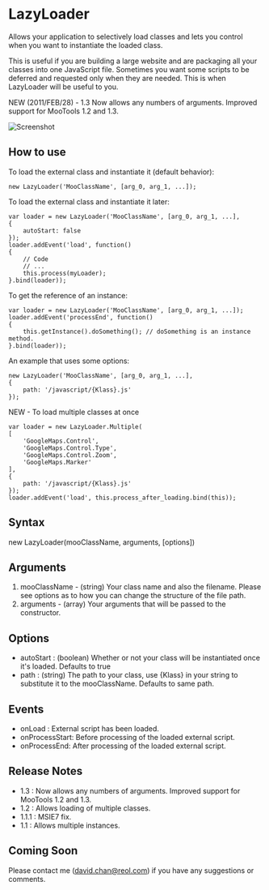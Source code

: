 LazyLoader
==========

Allows your application to selectively load classes and lets you control when you want to instantiate the loaded class.

This is useful if you are building a large website and are packaging all your classes into one JavaScript file.  Sometimes you want some scripts to be deferred and requested only when they are needed.  This is when LazyLoader will be useful to you.

NEW (2011/FEB/28) - 1.3 Now allows any numbers of arguments. Improved support for MooTools 1.2 and 1.3.

![Screenshot](http://www.staticdynamic.ca/reol/LazyLoader/icon.png)

How to use
----------

To load the external class and instantiate it (default behavior):

	new LazyLoader('MooClassName', [arg_0, arg_1, ...]);


To load the external class and instantiate it later:

	var loader = new LazyLoader('MooClassName', [arg_0, arg_1, ...],
	{
		autoStart: false
	});
	loader.addEvent('load', function()
	{
		// Code
		// ...
		this.process(myLoader);
	}.bind(loader));

To get the reference of an instance:

	var loader = new LazyLoader('MooClassName', [arg_0, arg_1, ...]);
	loader.addEvent('processEnd', function()
	{
		this.getInstance().doSomething(); // doSomething is an instance method.
	}.bind(loader));

An example that uses some options:

	new LazyLoader('MooClassName', [arg_0, arg_1, ...],
	{
		path: '/javascript/{Klass}.js'
	});
	
NEW - To load multiple classes at once

	var loader = new LazyLoader.Multiple(
	[
		'GoogleMaps.Control',
		'GoogleMaps.Control.Type',
		'GoogleMaps.Control.Zoom',
		'GoogleMaps.Marker'
	],
	{
		path: '/javascript/{Klass}.js'
	}); 
	loader.addEvent('load', this.process_after_loading.bind(this));
  
Syntax
------

  new LazyLoader(mooClassName, arguments, [options])
  
Arguments
---------

  1. mooClassName - (string) Your class name and also the filename.  Please see options as to how you can change the structure of the file path.
  2. arguments - (array) Your arguments that will be passed to the constructor.
  
Options
-------

* autoStart      : (boolean) Whether or not your class will be instantiated once it's loaded.  Defaults to true
* path           : (string) The path to your class, use {Klass} in your string to substitute it to the mooClassName.  Defaults to same path.

Events
------

* onLoad : External script has been loaded.
* onProcessStart: Before processing of the loaded external script.
* onProcessEnd: After processing of the loaded external script.

Release Notes
-------------

* 1.3    : Now allows any numbers of arguments. Improved support for MooTools 1.2 and 1.3.
* 1.2    : Allows loading of multiple classes.
* 1.1.1  : MSIE7 fix.
* 1.1    : Allows multiple instances.

Coming Soon
-----------
Please contact me (david.chan@reol.com) if you have any suggestions or comments.
